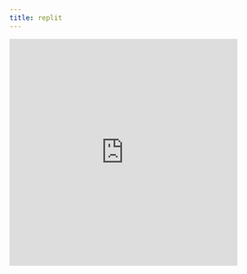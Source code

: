```yaml
---
title: replit
---
```

<iframe frameborder="0" width="80%" height="400px" src="https://replit.com/@vaishavijay/vaishavijaygithubio?lite=true">
